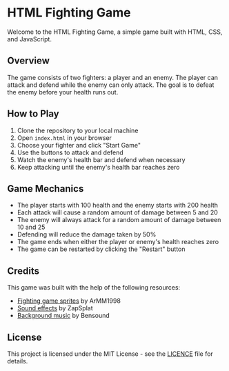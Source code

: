 <h1>HTML Fighting Game</h1><p>Welcome to the HTML Fighting Game, a simple game built with HTML, CSS, and JavaScript.</p><h2>Overview</h2><p>The game consists of two fighters: a player and an enemy. The player can attack and defend while the enemy can only attack. The goal is to defeat the enemy before your health runs out.</p><h2>How to Play</h2><ol><li>Clone the repository to your local machine</li><li>Open <code>index.html</code> in your browser</li><li>Choose your fighter and click "Start Game"</li><li>Use the buttons to attack and defend</li><li>Watch the enemy's health bar and defend when necessary</li><li>Keep attacking until the enemy's health bar reaches zero</li></ol><h2>Game Mechanics</h2><ul><li>The player starts with 100 health and the enemy starts with 200 health</li><li>Each attack will cause a random amount of damage between 5 and 20</li><li>The enemy will always attack for a random amount of damage between 10 and 25</li><li>Defending will reduce the damage taken by 50%</li><li>The game ends when either the player or enemy's health reaches zero</li><li>The game can be restarted by clicking the "Restart" button</li></ul><h2>Credits</h2><p>This game was built with the help of the following resources:</p><ul><li><a href="https://opengameart.org/content/16x16-fighting-game-sprites" target="_new">Fighting game sprites</a> by ArMM1998</li><li><a href="https://www.zapsplat.com/sound-effect-category/video-game/" target="_new">Sound effects</a> by ZapSplat</li><li><a href="https://www.bensound.com/royalty-free-music/track/extreme-action" target="_new">Background music</a> by Bensound</li></ul><h2>License</h2><p>This project is licensed under the MIT License - see the <a href="licence" target="_new">LICENCE</a> file for details.</p>
